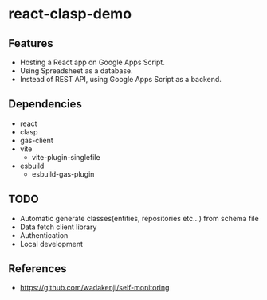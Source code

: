 # react-clasp-demo #

## Features
- Hosting a React app on Google Apps Script.
- Using Spreadsheet as a database.
- Instead of REST API, using Google Apps Script as a backend. 

## Dependencies
- react
- clasp
- gas-client
- vite
  - vite-plugin-singlefile
- esbuild
  - esbuild-gas-plugin

## TODO
- Automatic generate classes(entities, repositories etc...) from schema file
- Data fetch client library
- Authentication
- Local development

## References
- https://github.com/wadakenji/self-monitoring
